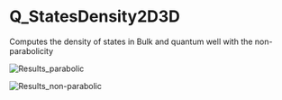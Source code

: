 # Q_StatesDensity2D3D
Computes the density of states in Bulk and quantum well with the non-parabolicity

![Results_parabolic](https://user-images.githubusercontent.com/35040499/143841037-af1307d9-5804-4d8c-b9a3-796187a21ab8.PNG)

![Results_non-parabolic](https://user-images.githubusercontent.com/35040499/143841029-101c82f7-c186-4402-aa66-52b751016df8.PNG)
